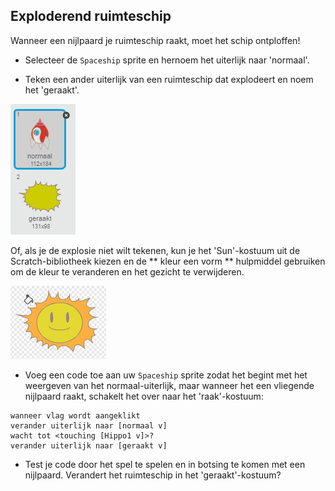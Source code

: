 ## Exploderend ruimteschip

Wanneer een nijlpaard je ruimteschip raakt, moet het schip ontploffen!

+ Selecteer de ` Spaceship ` sprite en hernoem het uiterlijk naar 'normaal'.

+ Teken een ander uiterlijk van een ruimteschip dat explodeert en noem het 'geraakt'.

![screenshot](images/invaders-spaceship-costumes.png)

Of, als je de explosie niet wilt tekenen, kun je het 'Sun'-kostuum uit de Scratch-bibliotheek kiezen en de ** kleur een vorm ** hulpmiddel gebruiken om de kleur te veranderen en het gezicht te verwijderen.

![screenshot](images/invaders-sun.png)

+ Voeg een code toe aan uw ` Spaceship ` sprite zodat het begint met het weergeven van het normaal-uiterlijk, maar wanneer het een vliegende nijlpaard raakt, schakelt het over naar het 'raak'-kostuum:

```blocks
wanneer vlag wordt aangeklikt
verander uiterlijk naar [normaal v] 
wacht tot <touching [Hippo1 v]>? 
verander uiterlijk naar [geraakt v]
```

+ Test je code door het spel te spelen en in botsing te komen met een nijlpaard. Verandert het ruimteschip in het 'geraakt'-kostuum?